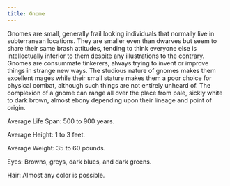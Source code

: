 ```yaml
---
title: Gnome
---
```


Gnomes are small, generally frail looking individuals that normally live in
subterranean locations. They are smaller even than dwarves but seem to share
their same brash attitudes, tending to think everyone else is intellectually
inferior to them despite any illustrations to the contrary. Gnomes are
consummate tinkerers, always trying to invent or improve things in strange new
ways. The studious nature of gnomes makes them excellent mages while their small
stature makes them a poor choice for physical combat, although such things are
not entirely unheard of. The complexion of a gnome can range all over the place
from pale, sickly white to dark brown, almost ebony depending upon their lineage
and point of origin.

Average Life Span: 500 to 900 years.

Average Height: 1 to 3 feet.

Average Weight: 35 to 60 pounds.

Eyes: Browns, greys, dark blues, and dark greens.

Hair: Almost any color is possible.
